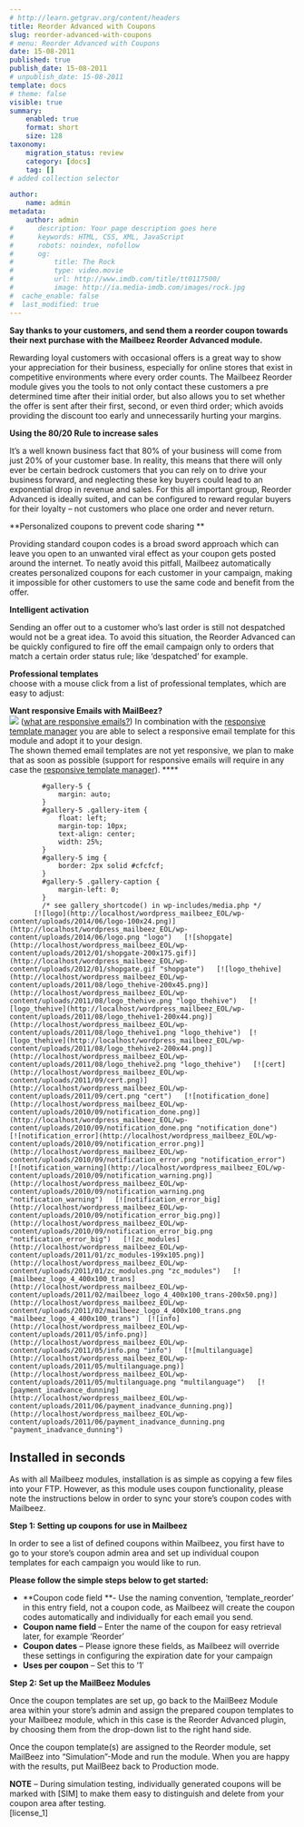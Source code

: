 ```yaml
---
# http://learn.getgrav.org/content/headers
title: Reorder Advanced with Coupons
slug: reorder-advanced-with-coupons
# menu: Reorder Advanced with Coupons
date: 15-08-2011
published: true
publish_date: 15-08-2011
# unpublish_date: 15-08-2011
template: docs
# theme: false
visible: true
summary:
    enabled: true
    format: short
    size: 128
taxonomy:
    migration_status: review
    category: [docs]
    tag: []
# added collection selector

author:
    name: admin
metadata:
    author: admin
#      description: Your page description goes here
#      keywords: HTML, CSS, XML, JavaScript
#      robots: noindex, nofollow
#      og:
#          title: The Rock
#          type: video.movie
#          url: http://www.imdb.com/title/tt0117500/
#          image: http://ia.media-imdb.com/images/rock.jpg
#  cache_enable: false
#  last_modified: true
---
```


**Say thanks to your customers, and send them a reorder coupon towards their next purchase with the Mailbeez Reorder Advanced module.**

Rewarding loyal customers with occasional offers is a great way to show your appreciation for their business, especially for online stores that exist in competitive environments where every order counts. The Mailbeez Reorder module gives you the tools to not only contact these customers a pre determined time after their initial order, but also allows you to set whether the offer is sent after their first, second, or even third order; which avoids providing the discount too early and unnecessarily hurting your margins.

**Using the 80/20 Rule to increase sales**

It’s a well known business fact that 80% of your business will come from just 20% of your customer base. In reality, this means that there will only ever be certain bedrock customers that you can rely on to drive your business forward, and neglecting these key buyers could lead to an exponential drop in revenue and sales. For this all important group, Reorder Advanced is ideally suited, and can be configured to reward regular buyers for their loyalty – not customers who place one order and never return.

**Personalized coupons to prevent code sharing **

Providing standard coupon codes is a broad sword approach which can leave you open to an unwanted viral effect as your coupon gets posted around the internet. To neatly avoid this pitfall, Mailbeez automatically creates personalized coupons for each customer in your campaign, making it impossible for other customers to use the same code and benefit from the offer.

**Intelligent activation**

Sending an offer out to a customer who’s last order is still not despatched would not be a great idea. To avoid this situation, the Reorder Advanced can be quickly configured to fire off the email campaign only to orders that match a certain order status rule; like ‘despatched’ for example.

**Professional templates**  
 choose with a mouse click from a list of professional templates, which are easy to adjust:

**Want responsive Emails with MailBeez?**  
![](http://www.mailbeez.com/images/responsive.png) ([what are responsive emails?](http://www.mailbeez.com/documentation/responsive-emails/)) In combination with the [responsive template manager](http://www.mailbeez.com/documentation/mailbeez/config_tmplmngr) you are able to select a responsive email template for this module and adopt it to your design.   
The shown themed email templates are not yet responsive, we plan to make that as soon as possible (support for responsive emails will require in any case the [responsive template manager](http://www.mailbeez.com/documentation/mailbeez/config_tmplmngr)). ****

 
			#gallery-5 {
				margin: auto;
			}
			#gallery-5 .gallery-item {
				float: left;
				margin-top: 10px;
				text-align: center;
				width: 25%;
			}
			#gallery-5 img {
				border: 2px solid #cfcfcf;
			}
			#gallery-5 .gallery-caption {
				margin-left: 0;
			}
			/* see gallery_shortcode() in wp-includes/media.php */
		  [![logo](http://localhost/wordpress_mailbeez_EOL/wp-content/uploads/2014/06/logo-100x24.png)](http://localhost/wordpress_mailbeez_EOL/wp-content/uploads/2014/06/logo.png "logo")   [![shopgate](http://localhost/wordpress_mailbeez_EOL/wp-content/uploads/2012/01/shopgate-200x175.gif)](http://localhost/wordpress_mailbeez_EOL/wp-content/uploads/2012/01/shopgate.gif "shopgate")   [![logo_thehive](http://localhost/wordpress_mailbeez_EOL/wp-content/uploads/2011/08/logo_thehive-200x45.png)](http://localhost/wordpress_mailbeez_EOL/wp-content/uploads/2011/08/logo_thehive.png "logo_thehive")   [![logo_thehive](http://localhost/wordpress_mailbeez_EOL/wp-content/uploads/2011/08/logo_thehive1-200x44.png)](http://localhost/wordpress_mailbeez_EOL/wp-content/uploads/2011/08/logo_thehive1.png "logo_thehive")  [![logo_thehive](http://localhost/wordpress_mailbeez_EOL/wp-content/uploads/2011/08/logo_thehive2-200x44.png)](http://localhost/wordpress_mailbeez_EOL/wp-content/uploads/2011/08/logo_thehive2.png "logo_thehive")   [![cert](http://localhost/wordpress_mailbeez_EOL/wp-content/uploads/2011/09/cert.png)](http://localhost/wordpress_mailbeez_EOL/wp-content/uploads/2011/09/cert.png "cert")   [![notification_done](http://localhost/wordpress_mailbeez_EOL/wp-content/uploads/2010/09/notification_done.png)](http://localhost/wordpress_mailbeez_EOL/wp-content/uploads/2010/09/notification_done.png "notification_done")   [![notification_error](http://localhost/wordpress_mailbeez_EOL/wp-content/uploads/2010/09/notification_error.png)](http://localhost/wordpress_mailbeez_EOL/wp-content/uploads/2010/09/notification_error.png "notification_error")  [![notification_warning](http://localhost/wordpress_mailbeez_EOL/wp-content/uploads/2010/09/notification_warning.png)](http://localhost/wordpress_mailbeez_EOL/wp-content/uploads/2010/09/notification_warning.png "notification_warning")   [![notification_error_big](http://localhost/wordpress_mailbeez_EOL/wp-content/uploads/2010/09/notification_error_big.png)](http://localhost/wordpress_mailbeez_EOL/wp-content/uploads/2010/09/notification_error_big.png "notification_error_big")   [![zc_modules](http://localhost/wordpress_mailbeez_EOL/wp-content/uploads/2011/01/zc_modules-199x105.png)](http://localhost/wordpress_mailbeez_EOL/wp-content/uploads/2011/01/zc_modules.png "zc_modules")   [![mailbeez_logo_4_400x100_trans](http://localhost/wordpress_mailbeez_EOL/wp-content/uploads/2011/02/mailbeez_logo_4_400x100_trans-200x50.png)](http://localhost/wordpress_mailbeez_EOL/wp-content/uploads/2011/02/mailbeez_logo_4_400x100_trans.png "mailbeez_logo_4_400x100_trans")  [![info](http://localhost/wordpress_mailbeez_EOL/wp-content/uploads/2011/05/info.png)](http://localhost/wordpress_mailbeez_EOL/wp-content/uploads/2011/05/info.png "info")   [![multilanguage](http://localhost/wordpress_mailbeez_EOL/wp-content/uploads/2011/05/multilanguage.png)](http://localhost/wordpress_mailbeez_EOL/wp-content/uploads/2011/05/multilanguage.png "multilanguage")   [![payment_inadvance_dunning](http://localhost/wordpress_mailbeez_EOL/wp-content/uploads/2011/06/payment_inadvance_dunning.png)](http://localhost/wordpress_mailbeez_EOL/wp-content/uploads/2011/06/payment_inadvance_dunning.png "payment_inadvance_dunning") 

## **Installed in seconds**  
  


As with all Mailbeez modules, installation is as simple as copying a few files into your FTP. However, as this module uses coupon functionality, please note the instructions below in order to sync your store’s coupon codes with Mailbeez.

**Step 1: Setting up coupons for use in Mailbeez**

In order to see a list of defined coupons within Mailbeez, you first have to go to your store’s coupon admin area and set up individual coupon templates for each campaign you would like to run.

**Please follow the simple steps below to get started:**

- **Coupon code field **- Use the naming convention, ‘template\_reorder’ in this entry field, not a coupon code, as Mailbeez will create the coupon codes automatically and individually for each email you send.
- **Coupon name field** – Enter the name of the coupon for easy retrieval later, for example ‘Reorder’
- **Coupon dates** – Please ignore these fields, as Mailbeez will override these settings in configuring the expiration date for your campaign
- **Uses per coupon** – Set this to ’1′

**Step 2: Set up the MailBeez Modules**

Once the coupon templates are set up, go back to the MailBeez Module area within your store’s admin and assign the prepared coupon templates to your Mailbeez module, which in this case is the Reorder Advanced plugin, by choosing them from the drop-down list to the right hand side.

Once the coupon template(s) are assigned to the Reorder module, set MailBeez into “Simulation”-Mode and run the module. When you are happy with the results, put MailBeez back to Production mode.

**NOTE** – During simulation testing, individually generated coupons will be marked with [SIM] to make them easy to distinguish and delete from your coupon area after testing.  
 [license\_1]
